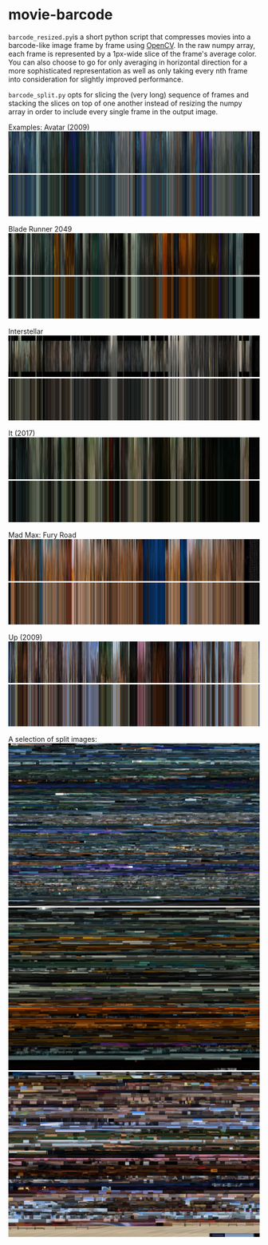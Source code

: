 # movie-barcode

`barcode_resized.py`is a short python script that compresses movies into a barcode-like image frame by frame using [OpenCV](https://opencv.org/).
In the raw numpy array, each frame is represented by a 1px-wide slice of the frame's average color. You can also choose to go for
only averaging in horizontal direction for a more sophisticated representation as well as only taking every nth frame into consideration 
for slightly improved performance.

`barcode_split.py` opts for slicing the (very long) sequence of frames and stacking the slices on top of one another instead of resizing
the numpy array in order to include every single frame in the output image.

Examples:
Avatar (2009)
![avatar1](https://github.com/evelynbirnzain/movie-barcode/blob/master/images/0.jpg)
![avatar2](https://github.com/evelynbirnzain/movie-barcode/blob/master/images/0s.jpg)

Blade Runner 2049
![br1](https://github.com/evelynbirnzain/movie-barcode/blob/master/images/1.jpg)
![br2](https://github.com/evelynbirnzain/movie-barcode/blob/master/images/1s.jpg)

Interstellar
![is1](https://github.com/evelynbirnzain/movie-barcode/blob/master/images/2.jpg)
![is2](https://github.com/evelynbirnzain/movie-barcode/blob/master/images/2s.jpg)

It (2017)
![it1](https://github.com/evelynbirnzain/movie-barcode/blob/master/images/3.jpg)
![it2](https://github.com/evelynbirnzain/movie-barcode/blob/master/images/3s.jpg)

Mad Max: Fury Road
![mm1](https://github.com/evelynbirnzain/movie-barcode/blob/master/images/4.jpg)
![mm2](https://github.com/evelynbirnzain/movie-barcode/blob/master/images/4s.jpg)

Up (2009)
![up1](https://github.com/evelynbirnzain/movie-barcode/blob/master/images/5.jpg)
![up2](https://github.com/evelynbirnzain/movie-barcode/blob/master/images/5s.jpg)

A selection of split images:
![avatar3](https://github.com/evelynbirnzain/movie-barcode/blob/master/images/0_split.jpg)
![br3](https://github.com/evelynbirnzain/movie-barcode/blob/master/images/1_split.jpg)
![up3](https://github.com/evelynbirnzain/movie-barcode/blob/master/images/5_split.jpg)
